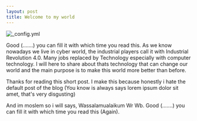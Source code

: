 ```yaml
---
layout: post
title: Welcome to my world
---
```


![_config.yml](http://www.accountancyresourcinggroup.co.uk/media/1116/industry-40.png)

Good (.......) you can fill it with which time you read this.
As we know nowadays we live in cyber world, the industrial players call it with Industrial Revolution 4.0. Many jobs replaced by Technology especially with computer technology. I will here to share about thats technology that can change our world and the main purpose is to make this world more better than before. 

Thanks for reading this short post. I make this because honestly i hate the default post of the blog (You know is always says lorem ipsum dolor sit amet, that's very disgusting)

And im moslem so i will says, Wassalamualaikum Wr Wb.
Good (.......) you can fill it with which time you read this (Again).

